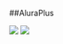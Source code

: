 ##AluraPlus 

<img class="Descktop" src="https://github.com/LucasMiranda7/AluraPlus/assets/143975592/3a0ff13c-d74b-4d80-a42a-85f90421db75">
<img class="Mobile" src="https://github.com/LucasMiranda7/AluraPlus/assets/143975592/1bebeb53-69d5-4994-9353-9ce907ca9e89">

